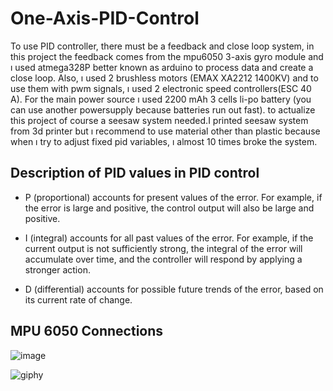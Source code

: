 # One-Axis-PID-Control

To use PID controller, there must be a feedback and close loop system, in this project the feedback comes from the mpu6050 3-axis gyro module and ı used atmega328P better known as arduino to process data and create a close loop. Also, ı used 2 brushless motors (EMAX XA2212 1400KV) and to use them with pwm signals, ı used 2 electronic speed controllers(ESC 40 A). For the main power source ı used 2200 mAh 3 cells li-po battery (you can use another powersupply because batteries run out fast). to actualize this project of course a seesaw system needed.I printed seesaw system from 3d printer but ı recommend to use material other than plastic because when ı try to adjust fixed pid variables, ı almost 10 times broke the system.

## Description of PID values in PID control

* P (proportional) accounts for present values of the error. For example, if the error is large and positive, the control output will also be large and positive.

* I (integral) accounts for all past values of the error. For example, if the current output is not sufficiently strong, the integral of the error will accumulate over time, and the controller will respond by applying a stronger action.

* D (differential) accounts for possible future trends of the error, based on its current rate of change.

## MPU 6050 Connections
![image](https://user-images.githubusercontent.com/55800601/159141126-01f0b7cb-250f-4395-9bc5-6a82780e0657.png)


![giphy](https://user-images.githubusercontent.com/55800601/159183971-532ffe2c-9aaa-44e9-a01d-d124bd19affa.gif)

